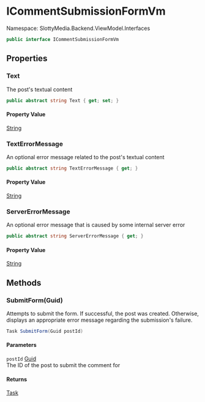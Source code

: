 # ICommentSubmissionFormVm

Namespace: SlottyMedia.Backend.ViewModel.Interfaces

```csharp
public interface ICommentSubmissionFormVm
```

## Properties

### **Text**

The post's textual content

```csharp
public abstract string Text { get; set; }
```

#### Property Value

[String](https://docs.microsoft.com/en-us/dotnet/api/system.string)<br>

### **TextErrorMessage**

An optional error message related to the post's textual content

```csharp
public abstract string TextErrorMessage { get; }
```

#### Property Value

[String](https://docs.microsoft.com/en-us/dotnet/api/system.string)<br>

### **ServerErrorMessage**

An optional error message that is caused by some internal server error

```csharp
public abstract string ServerErrorMessage { get; }
```

#### Property Value

[String](https://docs.microsoft.com/en-us/dotnet/api/system.string)<br>

## Methods

### **SubmitForm(Guid)**

Attempts to submit the form. If successful, the post was created.
 Otherwise, displays an appropriate error message regarding the submission's
 failure.

```csharp
Task SubmitForm(Guid postId)
```

#### Parameters

`postId` [Guid](https://docs.microsoft.com/en-us/dotnet/api/system.guid)<br>
The ID of the post to submit the comment for

#### Returns

[Task](https://docs.microsoft.com/en-us/dotnet/api/system.threading.tasks.task)<br>
